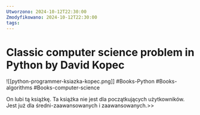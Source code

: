 ```yaml
---
Utworzono: 2024-10-12T22:30:00
Zmodyfikowano: 2024-10-12T22:30:00
tags:
---
```

# Classic computer science problem in Python by David Kopec

![[python-programmer-ksiazka-kopec.png]]
#Books-Python #Books-algorithms #Books-computer-science 

 On lubi tą książkę. Ta książka nie jest dla początkujących użytkowników. Jest już dla średni-zaawansowanych i zaawansowanych.>>